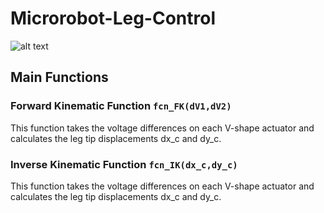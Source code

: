 # Microrobot-Leg-Control

![alt text](https://github.com/Ali-7800/Microrobot-Leg-Control/img/model.png "Model")


## Main Functions
### Forward Kinematic Function ```fcn_FK(dV1,dV2)```
This function takes the voltage differences on each V-shape actuator and calculates the leg tip displacements dx_c and dy_c.

### Inverse Kinematic Function ```fcn_IK(dx_c,dy_c)```
This function takes the voltage differences on each V-shape actuator and calculates the leg tip displacements dx_c and dy_c.
